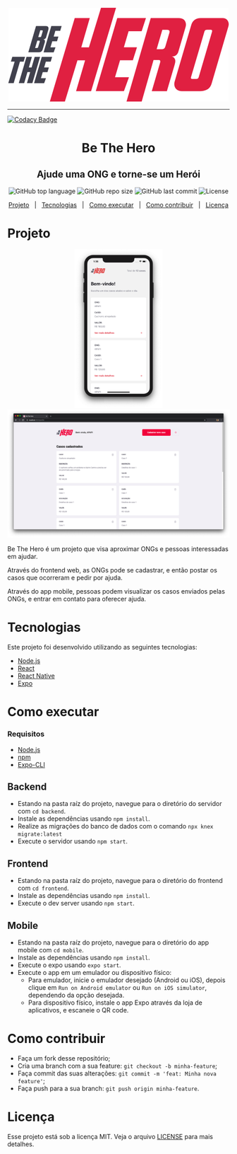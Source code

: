 <p align="center">
  <img src="./.github/logo.svg" />
</p>

---

[![Codacy Badge](https://api.codacy.com/project/badge/Grade/a3e993bf2cc5489c9a45ddc37409e255)](https://app.codacy.com/manual/SkyLkr/be-the-hero?utm_source=github.com&utm_medium=referral&utm_content=SkyLkr/be-the-hero&utm_campaign=Badge_Grade_Settings)

<h1 align="center">
Be The Hero
</h1>

<h2 align="center">
  Ajude uma ONG e torne-se um Herói
</h2>

<p align="center">
  <img alt="GitHub top language" src="https://img.shields.io/github/languages/top/SkyLkr/be-the-hero">
  <img alt="GitHub repo size" src="https://img.shields.io/github/repo-size/SkyLkr/be-the-hero">
  <img alt="GitHub last commit" src="https://img.shields.io/github/last-commit/SkyLkr/be-the-hero">
  <img alt="License" src="https://img.shields.io/github/license/SkyLkr/be-the-hero">
</p>

<p align="center">
  <a href="#projeto">Projeto</a>
  &nbsp;&nbsp;|&nbsp;&nbsp;
  <a href="#tecnologias">Tecnologias</a>
  &nbsp;&nbsp;|&nbsp;&nbsp;
  <a href="#como-executar">Como executar</a>
  &nbsp;&nbsp;|&nbsp;&nbsp;
  <a href="#como-contribuir">Como contribuir</a>
  &nbsp;&nbsp;|&nbsp;&nbsp;
  <a href="#licença">Licença</a>
</p>

# Projeto

<p align="center">
  <img width="200" src="./.github/mobile-screenshot.png" />
  <img width="600" src="./.github/frontend-screenshot.png" />
</p>

Be The Hero é um projeto que visa aproximar ONGs e pessoas interessadas em ajudar.

Através do frontend web, as ONGs pode se cadastrar, e então postar os casos que ocorreram e pedir por ajuda.

Através do app mobile, pessoas podem visualizar os casos enviados pelas ONGs, e entrar em contato para oferecer ajuda.

# Tecnologias

Este projeto foi desenvolvido utilizando as seguintes tecnologias:

- [Node.js](https://nodejs.org/)
- [React](https://reactjs.org)
- [React Native](https://reactnative.dev)
- [Expo](https://expo.io)

# Como executar

### Requisitos

- [Node.js](https://nodejs.org/)
- [npm](https://npmjs.com/)
- [Expo-CLI](https://expo.io)

## Backend

- Estando na pasta raíz do projeto, navegue para o diretório do servidor com `cd backend`.
- Instale as dependências usando `npm install`.
- Realize as migrações do banco de dados com o comando `npx knex migrate:latest`
- Execute o servidor usando `npm start`.

## Frontend

- Estando na pasta raíz do projeto, navegue para o diretório do frontend com `cd frontend`.
- Instale as dependências usando `npm install`.
- Execute o dev server usando `npm start`.

## Mobile

- Estando na pasta raíz do projeto, navegue para o diretório do app mobile com `cd mobile`.
- Instale as dependências usando `npm install`.
- Execute o expo usando `expo start`.
- Execute o app em um emulador ou dispositivo físico:
  - Para emulador, inicie o emulador desejado (Android ou iOS), depois clique em `Run on Android emulator` ou `Run on iOS simulator`, dependendo da opção desejada.
  - Para dispositivo físico, instale o app Expo através da loja de aplicativos, e escaneie o QR code.

# Como contribuir

- Faça um fork desse repositório;
- Cria uma branch com a sua feature: `git checkout -b minha-feature`;
- Faça commit das suas alterações: `git commit -m 'feat: Minha nova feature'`;
- Faça push para a sua branch: `git push origin minha-feature`.

# Licença

Esse projeto está sob a licença MIT. Veja o arquivo [LICENSE](LICENSE) para mais detalhes.
